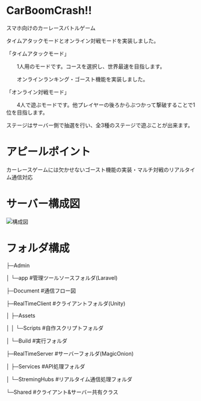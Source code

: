 # CarBoomCrash!!
<p>スマホ向けのカーレースバトルゲーム</p>
<p>タイムアタックモードとオンライン対戦モードを実装しました。</p>
<p>「タイムアタックモード」</p>
<p>　　1人用のモードです。コースを選択し、世界最速を目指します。</p>
<p>　　オンラインランキング・ゴースト機能を実装しました。</p>
<p>「オンライン対戦モード」</p>
<p>　　4人で遊ぶモードです。他プレイヤーの後ろからぶつかって撃破することで1位を目指します。</p>
<p>   ステージはサーバー側で抽選を行い、全3種のステージで遊ぶことが出来ます。</p>

# アピールポイント
カーレースゲームには欠かせないゴースト機能の実装・マルチ対戦のリアルタイム通信対応

# サーバー構成図
![構成図](https://lessoniaasstrage.blob.core.windows.net/images/%E3%82%B7%E3%82%B9%E3%83%86%E3%83%A0%E5%85%A8%E4%BD%93%E6%A7%8B%E6%88%90%E5%9B%B3.png?raw=true)

# フォルダ構成
<p>├─Admin</p>
<p>│   └─app          #管理ツールソースフォルダ(Laravel)</p>
<p>├─Document         #通信フロー図</p>
<p>├─RealTimeClient   #クライアントフォルダ(Unity)</p>
<p>│   ├─Assets</p>
<p>│   │ └─Scripts    #自作スクリプトフォルダ</p>
<p>│   └─Build        #実行フォルダ</p>
<p>├─RealTimeServer   #サーバーフォルダ(MagicOnion)</p>
<p>│   ├─Services     #API処理フォルダ</p>
<p>│   └─StremingHubs #リアルタイム通信処理フォルダ</p>
<p>└─Shared           #クライアント&サーバー共有クラス</p>
